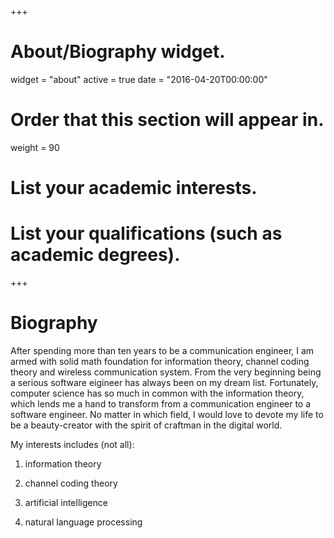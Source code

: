 +++
# About/Biography widget.
widget = "about"
active = true
date = "2016-04-20T00:00:00"

# Order that this section will appear in.
weight = 90

# List your academic interests.

# List your qualifications (such as academic degrees).

+++

# Biography
After spending more than ten years to be a communication engineer, I am armed with solid math foundation for information theory, channel coding theory and wireless communication system. From the very beginning being a serious software eigineer has always been on my dream list. Fortunately, computer science has so much in common with the information theory, which lends me a hand to transform from a communication engineer to a software engineer. No matter in which field, I would love to devote my life to be a beauty-creator with the spirit of craftman in the digital world.

My interests includes (not all):

1. information theory

2. channel coding theory

3. artificial intelligence

4. natural language processing
